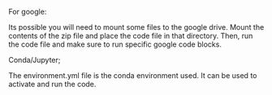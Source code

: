 For google:

Its possible you will need to mount some files to the google drive. Mount the contents of the zip file and place the code file in that directory. Then, run the code file and make sure to 
run specific google code blocks.

Conda/Jupyter;

The environment.yml file is the conda environment used. It can be used to activate and run the code.

